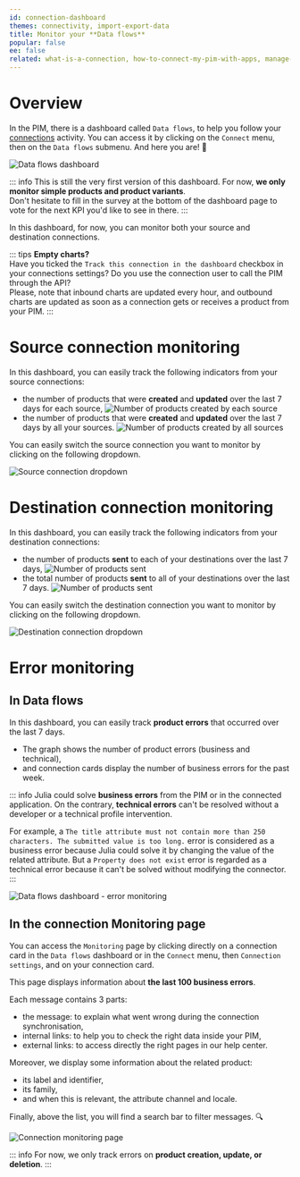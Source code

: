 ```yaml
---
id: connection-dashboard
themes: connectivity, import-export-data
title: Monitor your **Data flows**
popular: false
ee: false
related: what-is-a-connection, how-to-connect-my-pim-with-apps, manage-your-connections
---
```


# Overview

In the PIM, there is a dashboard called `Data flows`, to help you follow your [connections](what-is-a-connection.html) activity. You can access it by clicking on the `Connect` menu, then on the `Data flows` submenu. And here you are! :tada:

<img class="img-responsive in-article" alt="Data flows dashboard" src="../img/connection-dashboard.png" style="max-width: 700px;">

::: info
This is still the very first version of this dashboard. For now, **we only monitor simple products and product variants**.  
Don't hesitate to fill in the survey at the bottom of the dashboard page to vote for the next KPI you'd like to see in there.
:::

In this dashboard, for now, you can monitor both your source and destination connections.

::: tips
**Empty charts?**  
Have you ticked the `Track this connection in the dashboard` checkbox in your connections settings? Do you use the connection user to call the PIM through the API?  
Please, note that inbound charts are updated every hour, and outbound charts are updated as soon as a connection gets or receives a product from your PIM. 
:::

# Source connection monitoring
In this dashboard, you can easily track the following indicators from your source connections:

- the number of products that were **created** and **updated** over the last 7 days for each source,
![Number of products created by each source](../img/number-of-products-created-updated.png)
- the number of products that were **created** and **updated** over the last 7 days by all your sources.
![Number of products created by all sources](../img/number-of-products-created-updated-all-connections.png)

You can easily switch the source connection you want to monitor by clicking on the following dropdown.

![Source connection dropdown](../img/source-connection-dropdown.png)

# Destination connection monitoring
In this dashboard, you can easily track the following indicators from your destination connections:
- the number of products **sent** to each of your destinations over the last 7 days,
![Number of products sent](../img/number-of-products-sent.png)
- the total number of products **sent** to all of your destinations over the last 7 days.
![Number of products sent](../img/number-of-products-sent-all-connections.png)

You can easily switch the destination connection you want to monitor by clicking on the following dropdown.

![Destination connection dropdown](../img/destination-connection-dropdown.png)

# Error monitoring

## In Data flows
In this dashboard, you can easily track **product errors** that occurred over the last 7 days. 
- The graph shows the number of product errors (business and technical), 
- and connection cards display the number of business errors for the past week.

::: info
Julia could solve **business errors** from the PIM or in the connected application. On the contrary, **technical errors** can't be resolved without a developer or a technical profile intervention.

For example, a `The title attribute must not contain more than 250 characters. The submitted value is too long.` error is considered as a business error because Julia could solve it by changing the value of the related attribute. But a `Property does not exist` error is regarded as a technical error because it can't be solved without modifying the connector.
:::

![Data flows dashboard - error monitoring](../img/error-monitoring-connection-dashboard.png)

## In the connection Monitoring page

You can access the `Monitoring` page by clicking directly on a connection card in the `Data flows` dashboard or in the `Connect` menu, then `Connection settings`, and on your connection card. 

This page displays information about **the last 100 business errors**. 

Each message contains 3 parts:
- the message: to explain what went wrong during the connection synchronisation,
- internal links: to help you to check the right data inside your PIM,
- external links: to access directly the right pages in our help center.

Moreover, we display some information about the related product: 
- its label and identifier,
- its family,
- and when this is relevant, the attribute channel and locale.

Finally, above the list, you will find a search bar to filter messages. 🔍

![Connection monitoring page](../img/connection-monitoring-page.png) 

::: info
For now, we only track errors on **product creation, update, or deletion**. 
:::
